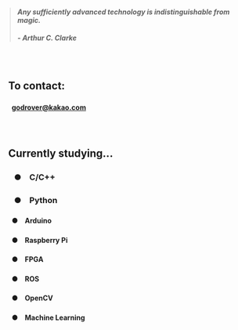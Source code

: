 > #### *Any sufficiently advanced technology is indistinguishable from magic.*
> ##### - Arthur C. Clarke

　

## 　**To contact:**
#### 　　godrover@kakao.com

　

## 　**Currently studying...**
### 　　●　C/C++
### 　　●　Python
#### 　　●　Arduino
#### 　　●　Raspberry Pi
#### 　　●　FPGA
#### 　　●　ROS
#### 　　●　OpenCV
#### 　　●　Machine Learning

